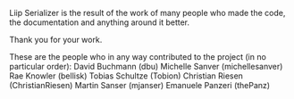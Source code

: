 Liip Serializer is the result of the work of many people who made the code, the documentation and anything around it better. 

Thank you for your work.

These are the people who in any way contributed to the project (in no particular order): 
David Buchmann (dbu)
Michelle Sanver (michellesanver)
Rae Knowler (bellisk)
Tobias Schultze (Tobion)
Christian Riesen (ChristianRiesen)
Martin Sanser (mjanser)
Emanuele Panzeri (thePanz)
